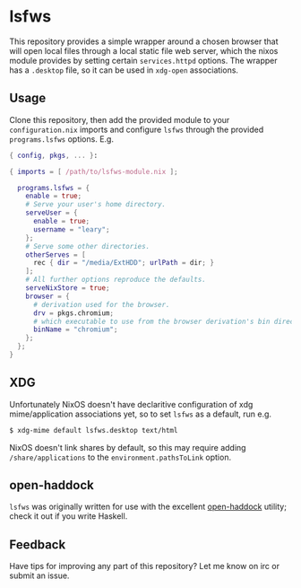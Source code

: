 # lsfws
This repository provides a simple wrapper around a chosen browser that
will open local files through a local static file web server, which the nixos
module provides by setting certain `services.httpd` options. The wrapper has a
`.desktop` file, so it can be used in `xdg-open` associations.

## Usage
Clone this repository, then add the provided module to your `configuration.nix`
imports and configure `lsfws` through the provided `programs.lsfws` options. E.g.

```nix
{ config, pkgs, ... }:

{ imports = [ /path/to/lsfws-module.nix ];

  programs.lsfws = {
    enable = true;
    # Serve your user's home directory.
    serveUser = {
      enable = true;
      username = "leary";
    };
    # Serve some other directories.
    otherServes = [
      rec { dir = "/media/ExtHDD"; urlPath = dir; }
    ];
    # All further options reproduce the defaults.
    serveNixStore = true;
    browser = {
      # derivation used for the browser.
      drv = pkgs.chromium;
      # which executable to use from the browser derivation's bin directory.
      binName = "chromium";
    };
  };
}
```

## XDG
Unfortunately NixOS doesn't have declaritive configuration of xdg
mime/application associations yet, so to set `lsfws` as a default, run e.g.

```sh
$ xdg-mime default lsfws.desktop text/html
```

NixOS doesn't link shares by default, so this may require adding
`/share/applications` to the `environment.pathsToLink` option.

## open-haddock
`lsfws` was originally written for use with the excellent
[open-haddock](https://github.com/jml/open-haddock) utility; check it out if you
write Haskell.

## Feedback
Have tips for improving any part of this repository? Let me know on irc or submit
an issue.
